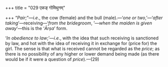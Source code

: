 +++
title = "029 एकङ् गोमिथुनम्"

+++
“*Pair*;”—*i.e*., the cow (female) and the bull (male).—‘*one or
two*,’—‘*after taking*’—receiving—‘*from the bridegroom*, ’—*when the
maiden is given away*’—this is the ‘*Ārṣa*’ form.

‘*In obedience to law*;’—*i.e*., with the idea that such receiving is
sanctioned by law, and hot with the idea of receiving it in exchange for
(price for) the girl. The sense is that what is received cannot be
regarded as the *price*; as there is no possibility of any higher or
lower demand being made (as there would be if it were a question of
*price*).—(29)


